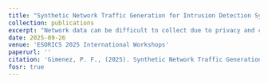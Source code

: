 ```yaml
---
title: "Synthetic Network Traffic Generation for Intrusion Detection Systems: a Systematic Literature Review"
collection: publications
excerpt: "Network data can be difficult to collect due to privacy and confidentiality reasons. For these reasons, network datasets are typically created with controlled environments called testbeds. However, these datasets are regularly criticized for their limited size, class imbalance, obsolescence, and lack of actual user activity. Following the rapid development of generative artificial intelligence, new methods have been applied to synthetic network traffic generation without emulation or simulation. This systematic literature review assesses the current state of synthetic network traffic generation for intrusion detection systems."
date: 2025-09-26
venue: 'ESORICS 2025 International Workshops'
paperurl: ''
citation: 'Gimenez, P. F., (2025). Synthetic Network Traffic Generation for Intrusion Detection Systems: a Systematic Literature Review. In the ESORICS 2025 International Workshops.'
fosr: true
---
```

